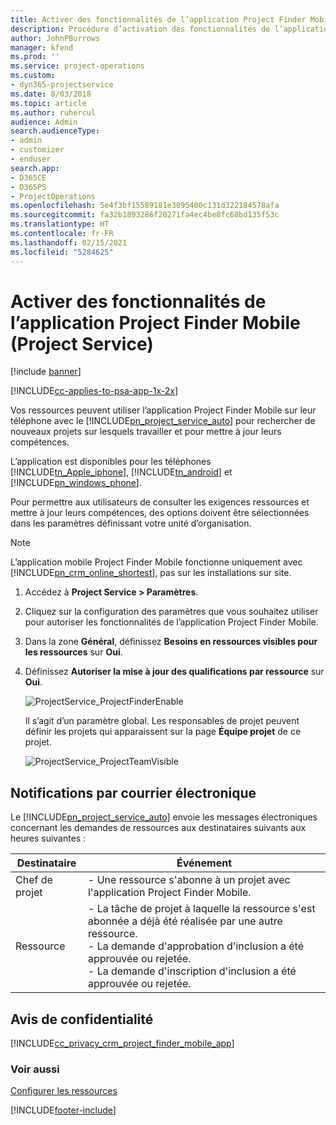 ```yaml
---
title: Activer des fonctionnalités de l’application Project Finder Mobile
description: Procédure d’activation des fonctionnalités de l’application Project Finder Mobile pour Project Service
author: JohnPBurrows
manager: kfend
ms.prod: ''
ms.service: project-operations
ms.custom:
- dyn365-projectservice
ms.date: 8/03/2018
ms.topic: article
ms.author: ruhercul
audience: Admin
search.audienceType:
- admin
- customizer
- enduser
search.app:
- D365CE
- D365PS
- ProjectOperations
ms.openlocfilehash: 5e4f3bf15589181e3095400c131d322184578afa
ms.sourcegitcommit: fa32b1893286f20271fa4ec4be8fc68bd135f53c
ms.translationtype: HT
ms.contentlocale: fr-FR
ms.lasthandoff: 02/15/2021
ms.locfileid: "5284625"
---
```

# <a name="enable-project-finder-mobile-app-features-project-service"></a>Activer des fonctionnalités de l’application Project Finder Mobile (Project Service)

[!include [banner](../includes/psa-now-project-operations.md)]

[!INCLUDE[cc-applies-to-psa-app-1x-2x](../includes/cc-applies-to-psa-app-1x-2x.md)]

Vos ressources peuvent utiliser l’application Project Finder Mobile sur leur téléphone avec le [!INCLUDE[pn_project_service_auto](../includes/pn-project-service-auto.md)] pour rechercher de nouveaux projets sur lesquels travailler et pour mettre à jour leurs compétences.  
  
 L’application est disponibles pour les téléphones [!INCLUDE[tn_Apple_iphone](../includes/tn-apple-iphone.md)], [!INCLUDE[tn_android](../includes/tn-android.md)] et [!INCLUDE[pn_windows_phone](../includes/pn-windows-phone.md)].  
    
 Pour permettre aux utilisateurs de consulter les exigences ressources et mettre à jour leurs compétences, des options doivent être sélectionnées dans les paramètres définissant votre unité d’organisation.
  
> [!NOTE]
>  L’application mobile Project Finder Mobile fonctionne uniquement avec [!INCLUDE[pn_crm_online_shortest](../includes/pn-crm-online-shortest.md)], pas sur les installations sur site.  
  
1. Accédez à **Project Service > Paramètres**.  
  
2. Cliquez sur la configuration des paramètres que vous souhaitez utiliser pour autoriser les fonctionnalités de l’application Project Finder Mobile.  
  
3. Dans la zone **Général**, définissez **Besoins en ressources visibles pour les ressources** sur **Oui**.  
  
4. Définissez **Autoriser la mise à jour des qualifications par ressource** sur **Oui**.  
  
   ![ProjectService_ProjectFinderEnable](../psa/media/project-service-project-finder-enable.png "ProjectService_ProjectFinderEnable")  
  
   Il s’agit d’un paramètre global. Les responsables de projet peuvent définir les projets qui apparaissent sur la page **Équipe projet** de ce projet.  
  
   ![ProjectService_ProjectTeamVisible](../psa/media/project-service-project-team-visible.png "ProjectService_ProjectTeamVisible")  
  
## <a name="email-notifications"></a>Notifications par courrier électronique  
 Le [!INCLUDE[pn_project_service_auto](../includes/pn-project-service-auto.md)] envoie les messages électroniques concernant les demandes de ressources aux destinataires suivants aux heures suivantes :  
  
|Destinataire|Événement|  
|---------------|-----------|  
|Chef de projet|- Une ressource s'abonne à un projet avec l'application Project Finder Mobile.|  
|Ressource|- La tâche de projet à laquelle la ressource s'est abonnée a déjà été réalisée par une autre ressource.<br />- La demande d'approbation d'inclusion a été approuvée ou rejetée.<br />- La demande d'inscription d'inclusion a été approuvée ou rejetée.|  
  
## <a name="privacy-notice"></a>Avis de confidentialité  
 [!INCLUDE[cc_privacy_crm_project_finder_mobile_app](../includes/cc-privacy-crm-project-finder-mobile-app.md)]  
  
### <a name="see-also"></a>Voir aussi  
 [Configurer les ressources](../psa/set-up-resources.md)


[!INCLUDE[footer-include](../includes/footer-banner.md)]